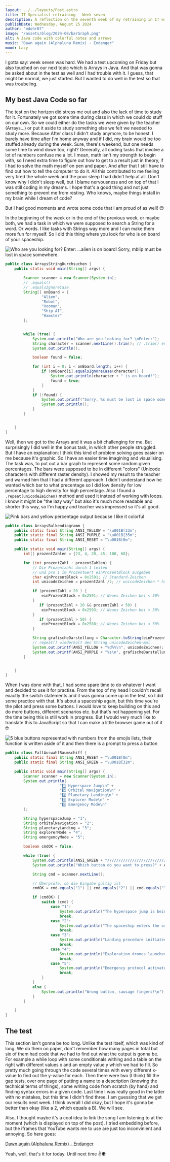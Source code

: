 ```yaml
---
layout: ../../layouts/Post.astro
title: IT Specialist retraining - Week seven
description: A reflection on the seventh week of my retraining in IT with Java
publishDate: Wednesday, August 25 2024
author: "mdohr07"
image: "/assets/blog/2024-08/barGraph.png"
alt: A Java code with colorful notes and arrows
music: "Dawn again (Alphaluna Remix) - Endanger"
mood: Lazy
---
```

I gotta say: week seven was hard. We had a test upcoming on Friday but also touched on our next topic which is Arrays in Java. And that was gonna be asked about in the test as well and I had trouble with it. I guess, that might be normal, we just started. But I wanted to do well in the test so that was troubeling.

## My best Java Code so far
The test on the horizon did stress me out and also the lack of time to study for it. Fortunately we got some time during class in which we could do stuff on our own. So we could either do the tasks we were given by the teacher (Arrays...) or put it aside to study something else we felt we needed to study more. Because After class I didn't study anymore, to be honest. I barely have time after I'm home anyway and if I did, my brain would be too stuffed already during the week. Sure, there's weekend, but one needs some time to wind down too, right? 
Generally, all coding tasks that involve a lot of numbers confuse me a lot. I mean, math isn't my strength to begin with, so I need extra time to figure out how to get to a result just in theory, if I had to solve the math myself on pen and paper. And after that I still have to find out how to tell the computer to do it. All this contributed to me feeling very tired the whole week and the poor sleep I had didn't help at all. Don't know why I didn't sleep well, but I blame nervousness and on top of that I was still coding in my dreams. I hope that's a good thing and not just something to prevent me from resting. Who knows, maybe things install in my brain while I dream of code?

But I had good moments and wrote some code that I am proud of as well! 😊

In the beginning of the week or in the end of the previous week, or maybe both, we had a task in which we were supposed to search a String for a word. Or words. I like tasks with Strings way more and I can make them more fun for myself. So I did this thing where you look for who is on board of your spaceship.

<img src="/assets/blog/2024-08/isOnBoard.png" alt="Who are you looking for? Enter: ...alien is on board! Sorry, mblip must be lost in space somewhere.">

```java
public class ArraysStringDurchsuchen {
    public static void main(String[] args) {

        Scanner scanner = new Scanner(System.in);
        // .equals()
        // .equalsIgnoreCase
        String[] onBoard = {
                "Alien",
                "Robot",
                "Hooman",
                "Ship AI",
                "Hamster"
        };


        while (true) {
            System.out.println("Who are you looking for? \nEnter:");
            String character = scanner.nextLine().trim(); // .trim() entfernt leerzeichen
            System.out.println();

            boolean found = false;

            for (int i = 0; i < onBoard.length; i++) {
                if (onBoard[i].equalsIgnoreCase(character)) {
                    System.out.println(character + " is on board!");
                    found = true;
                }
            }
            if (!found) {
                System.out.printf("Sorry, %s must be lost in space somewhere\n", character);
                System.out.println();
            }
        }


    }
}
```

Well, then we got to the Arrays and it was a bit challenging for me. But surprisingly I did well in the bonus task, in which other people struggled. But I have an explanation: I think this kind of problem solving goes easier on me because it's graphic. So I have an easier time imagining and visualising. The task was, to put out a bar graph to represent some random given percentages. The bars were supposed to be in different "colors" (Unicode characters with different raster density). I showed my result to the teacher and warned him that I had a different approach. I didn't understand how he wanted which bar to what precentage so I did low density for low percentage to high density for high percentage. Also I found a `.repeat(unicodeZeichen)` method and used it instead of working with loops. I know it might be "the lazy way" but also it's much more readable and shorter this way, so I'm happy and teacher was impressed so it's all good.

<img src="/assets/blog/2024-08/barGraph.png" alt="Pink bars and yellow percentage output because I like it colorful">

```java
public class ArraysBalkendiagramm {
    public static final String ANSI_YELLOW = "\u001B[33m";
    public static final String ANSI_PURPLE = "\u001B[35m";
    public static final String ANSI_RESET = "\u001B[0m";

    public static void main(String[] args) {
        int[] prozentZahlen = {23, 4, 20, 45, 100, 68};

        for (int prozentZahl : prozentZahlen) {
            // Die Prozentzahl durch 1 teilen
            // und pro 1 im Prozentwert einProzentBlock ausgeben
            char einProzentBlock = 0x2591; // Standard-Zeichen
            int unicodeZeichen = prozentZahl /2; // unicodeZeichen * halbe Größe der prozentZahl

            if (prozentZahl < 20 ) {
                einProzentBlock = 0x2591; // Neues Zeichen bei < 50%
            }
               if (prozentZahl > 20 && prozentZahl < 50) {
                einProzentBlock = 0x2593; // Neues Zeichen bei < 50%
            }
               if (prozentZahl > 50) {
                einProzentBlock = 0x2588; // Neues Zeichen bei < 50%
            }

            String grafischeDarstellung = Character.toString(einProzentBlock).repeat(unicodeZeichen);
            // repeat() wiederholt den String unicodeZeichen-mal.
            System.out.printf(ANSI_YELLOW + "%d%%\n", unicodeZeichen);
            System.out.printf(ANSI_PURPLE + "%s\n", grafischeDarstellung + ANSI_RESET);
        }


    }
}
```

When I was done with that, I had some spare time to do whatever I want and decided to use it for practise. From the top of my head I couldn't recall exactly the switch statements and it was gonna come up in the test, so I did some practice with that. It's about a spaceship again, but this time you're the pilot and press some buttons. I would love to keep building on this and do more buttons, different scenarios etc. but that's not happening yet. For the time being this is still work in progress. But I would very much like to translate this to JavaScript so that I can make a little browser game out of it 🤓

<img src="/assets/blog/2024-08/switchCase.png" alt="5 blue buttons represented with numbers from the emojis lists, their function is written aside of it and then there is a prompt to press a button">

```java
public class FallAuswahlRaumschiff {
    public static final String ANSI_RESET = "\u001B[0m";
    public static final String ANSI_GREEN = "\u001B[32m";

    public static void main(String[] args) {
        Scanner scanner = new Scanner(System.in);
        System.out.println(
                        "1️⃣ Hyperspace Jump\n" +
                        "2️⃣ Orbital Navigation\n" +
                        "3️⃣ Planetary Landing\n" +
                        "4️⃣ Explorer Mode\n" +
                        "5️⃣ Emergency Mode\n"
        );

        String hyperspaceJump = "1";
        String orbitalNavigation = "2";
        String planetaryLanding = "3";
        String explorerMode = "4";
        String emergencyMode = "5";

        boolean cmdOK = false;

        while (true) {
            System.out.println(ANSI_GREEN + "//////////////////////////////////");
            System.out.println("Which button do you want to press?" + ANSI_RESET);

            String cmd = scanner.nextLine();

            // Überprüfe, ob die Eingabe gültig ist
            cmdOK = cmd.equals("1") || cmd.equals("2") || cmd.equals("3") || cmd.equals("4") || cmd.equals("5");

            if (cmdOK) {
                switch (cmd) {
                    case "1":
                        System.out.println("The hyperspace jump is being deployed.\nHold on to your seats!\n");
                        break;
                    case "2":
                        System.out.println("The spaceship enters the orbit of the target planet.\n");
                        break;
                    case "3":
                        System.out.println("Landing procedure initiated.\nPrepare to enter the atmosphere.\n");
                        break;
                    case "4":
                        System.out.println("Exploration drones launched.\nSurface scanner ready.\n");
                        break;
                    case "5":
                        System.out.println("Emergency protocol activated!\nAll systems set to protective mechanisms.\n");
                        break;
                }
            }
            else {
                System.out.println("Wrong button, sausage fingers!\n");
            }
        }

    }
}

```

## The test
This section isn't gonna be too long. Unlike the test itself, which was kind of long. We do them on paper, don't remember how many pages in total but six of them had code that we had to find out what the output is gonna be. For example a while loop with some conditionals withing and a table on the right with different values x and an empty value y which we had to fill. So pretty much going through the code several times with every different x-value to find out the y-value for each.
Then there were two (I think) fill the gap tests, over one page of putting a name to a description (knowing the technical terms of things), some writing code from scratch (by hand) and finding syntax errors in a given code. Last time I was really good in the latter with no mistakes, but this time I didn't find three.
I am guessing that we get our results next week. I think overall I did okay, but I hope it's gonna be better than okay (like a 2, which equals a B). We will see.

Also, I thought maybe it's a cool idea to link the song I am listening to at the moment (which is displayed on top of the post). I tried embedding before, but the iframes that YouTube wants me to use are just too inconvinient and annoying. So here goes:

<a href="https://youtu.be/dKFqaibvXsY?feature=shared" target="_blank">Dawn again (Alphaluna Remix) - Endanger</a>

Yeah, well, that's it for today. Until next time ✌️👽